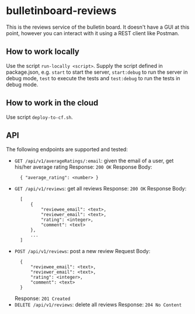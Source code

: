 # bulletinboard-reviews
This is the reviews service of the bulletin board. It doesn't have a GUI at this point, however you can interact with it using a REST client like Postman.

## How to work locally

Use the script `run-locally <script>`. Supply the script defined in package.json, e.g. `start` to start the server, `start:debug` to run the server in debug mode, `test` to execute the tests and `test:debug` to run the tests in debug mode.

## How to work in the cloud

Use script `deploy-to-cf.sh`.

## API

The following endpoints are supported and tested:
- `GET /api/v1/averageRatings/:email`: given the email of a user, get his/her average rating
  Response: `200 OK`
  Response Body:
  ```
    { "average_rating": <number> }
  ```
- `GET /api/v1/reviews`: get all reviews
  Response: `200 OK`
  Response Body:
  ```
    [
        {
            "reviewee_email": <text>, 
            "reviewer_email": <text>, 
            "rating": <integer>, 
            "comment": <text>
        },
        ...
    ]
  ```
- `POST /api/v1/reviews`: post a new review
  Request Body:
  ```
    {
        "reviewee_email": <text>, 
        "reviewer_email": <text>, 
        "rating": <integer>, 
        "comment": <text>
    }
  ```
  Response: `201 Created`
- `DELETE /api/v1/reviews`: delete all reviews
  Response: `204 No Content`

